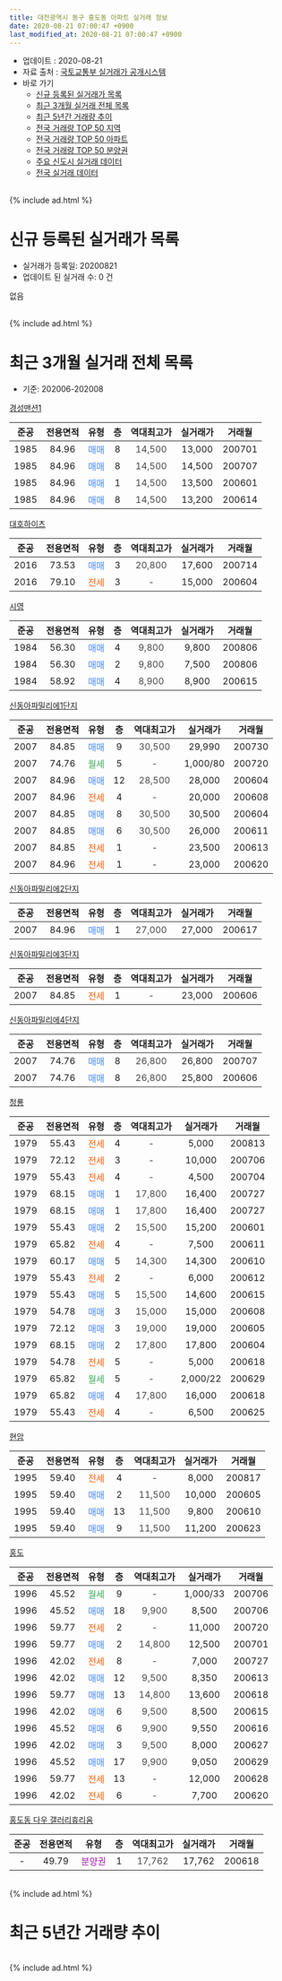 ```yaml
---
title: 대전광역시 동구 홍도동 아파트 실거래 정보
date: 2020-08-21 07:00:47 +0900
last_modified_at: 2020-08-21 07:00:47 +0900
---
```


* 업데이트 : 2020-08-21
* 자료 출처 : [국토교통부 실거래가 공개시스템](http://rt.molit.go.kr)
* 바로 가기
    * [신규 등록된 실거래가 목록](#신규-등록된-실거래가-목록)
    * [최근 3개월 실거래 전체 목록](#최근-3개월-실거래-전체-목록)
    * [최근 5년간 거래량 추이](#최근-5년간-거래량-추이)
    * [전국 거래량 TOP 50 지역](https://inasie.github.io/apt-trade-info/최근-3개월-전국에서-가장-거래가-많이-발생한-지역)
    * [전국 거래량 TOP 50 아파트](https://inasie.github.io/apt-trade-info/최근-3개월-전국에서-가장-거래가-많이-발생한-아파트)
    * [전국 거래량 TOP 50 분양권](https://inasie.github.io/apt-trade-info/최근-3개월-전국에서-가장-거래가-많이-발생한-분양권)
    * [주요 신도시 실거래 데이터](https://inasie.github.io/apt-trade-info/주요-신도시)
    * [전국 실거래 데이터](https://inasie.github.io/apt-trade-info/전국)
<br>
{% include ad.html %}
<br>

# 신규 등록된 실거래가 목록
* 실거래가 등록일: 20200821
* 업데이트 된 실거래 수: 0 건

없음

<br>
{% include ad.html %}
<br>

# 최근 3개월 실거래 전체 목록
* 기준: 202006-202008


[경성맨션1](https://search.naver.com/search.naver?query=%EB%8C%80%EC%A0%84%EA%B4%91%EC%97%AD%EC%8B%9C+%EB%8F%99%EA%B5%AC+%ED%99%8D%EB%8F%84%EB%8F%99+%EA%B2%BD%EC%84%B1%EB%A7%A8%EC%85%981)

|준공|전용면적|유형|층|역대최고가|실거래가|거래월|
|:---:|:---:|:---:|:---:|:---:|:---:|:---:|
|1985|84.96|<span style="color:#4285f3">매매</span>|8|<span style="color:#444444">14,500</span>|13,000|200701|
|1985|84.96|<span style="color:#4285f3">매매</span>|8|<span style="color:#444444">14,500</span>|14,500|200707|
|1985|84.96|<span style="color:#4285f3">매매</span>|1|<span style="color:#444444">14,500</span>|13,500|200601|
|1985|84.96|<span style="color:#4285f3">매매</span>|8|<span style="color:#444444">14,500</span>|13,200|200614|

[대호하이츠](https://search.naver.com/search.naver?query=%EB%8C%80%EC%A0%84%EA%B4%91%EC%97%AD%EC%8B%9C+%EB%8F%99%EA%B5%AC+%ED%99%8D%EB%8F%84%EB%8F%99+%EB%8C%80%ED%98%B8%ED%95%98%EC%9D%B4%EC%B8%A0)

|준공|전용면적|유형|층|역대최고가|실거래가|거래월|
|:---:|:---:|:---:|:---:|:---:|:---:|:---:|
|2016|73.53|<span style="color:#4285f3">매매</span>|3|<span style="color:#444444">20,800</span>|17,600|200714|
|2016|79.10|<span style="color:#ff5a00">전세</span>|3|<span style="color:#444444">-</span>|15,000|200604|

[시영](https://search.naver.com/search.naver?query=%EB%8C%80%EC%A0%84%EA%B4%91%EC%97%AD%EC%8B%9C+%EB%8F%99%EA%B5%AC+%ED%99%8D%EB%8F%84%EB%8F%99+%EC%8B%9C%EC%98%81)

|준공|전용면적|유형|층|역대최고가|실거래가|거래월|
|:---:|:---:|:---:|:---:|:---:|:---:|:---:|
|1984|56.30|<span style="color:#4285f3">매매</span>|4|<span style="color:#444444">9,800</span>|9,800|200806|
|1984|56.30|<span style="color:#4285f3">매매</span>|2|<span style="color:#444444">9,800</span>|7,500|200806|
|1984|58.92|<span style="color:#4285f3">매매</span>|4|<span style="color:#444444">8,900</span>|8,900|200615|

[신동아파밀리에1단지](https://search.naver.com/search.naver?query=%EB%8C%80%EC%A0%84%EA%B4%91%EC%97%AD%EC%8B%9C+%EB%8F%99%EA%B5%AC+%ED%99%8D%EB%8F%84%EB%8F%99+%EC%8B%A0%EB%8F%99%EC%95%84%ED%8C%8C%EB%B0%80%EB%A6%AC%EC%97%901%EB%8B%A8%EC%A7%80)

|준공|전용면적|유형|층|역대최고가|실거래가|거래월|
|:---:|:---:|:---:|:---:|:---:|:---:|:---:|
|2007|84.85|<span style="color:#4285f3">매매</span>|9|<span style="color:#444444">30,500</span>|29,990|200730|
|2007|74.76|<span style="color:#34a853">월세</span>|5|<span style="color:#444444">-</span>|1,000/80|200720|
|2007|84.96|<span style="color:#4285f3">매매</span>|12|<span style="color:#444444">28,500</span>|28,000|200604|
|2007|84.96|<span style="color:#ff5a00">전세</span>|4|<span style="color:#444444">-</span>|20,000|200608|
|2007|84.85|<span style="color:#4285f3">매매</span>|8|<span style="color:#444444">30,500</span>|30,500|200604|
|2007|84.85|<span style="color:#4285f3">매매</span>|6|<span style="color:#444444">30,500</span>|26,000|200611|
|2007|84.85|<span style="color:#ff5a00">전세</span>|1|<span style="color:#444444">-</span>|23,500|200613|
|2007|84.96|<span style="color:#ff5a00">전세</span>|1|<span style="color:#444444">-</span>|23,000|200620|

[신동아파밀리에2단지](https://search.naver.com/search.naver?query=%EB%8C%80%EC%A0%84%EA%B4%91%EC%97%AD%EC%8B%9C+%EB%8F%99%EA%B5%AC+%ED%99%8D%EB%8F%84%EB%8F%99+%EC%8B%A0%EB%8F%99%EC%95%84%ED%8C%8C%EB%B0%80%EB%A6%AC%EC%97%902%EB%8B%A8%EC%A7%80)

|준공|전용면적|유형|층|역대최고가|실거래가|거래월|
|:---:|:---:|:---:|:---:|:---:|:---:|:---:|
|2007|84.96|<span style="color:#4285f3">매매</span>|1|<span style="color:#444444">27,000</span>|27,000|200617|

[신동아파밀리에3단지](https://search.naver.com/search.naver?query=%EB%8C%80%EC%A0%84%EA%B4%91%EC%97%AD%EC%8B%9C+%EB%8F%99%EA%B5%AC+%ED%99%8D%EB%8F%84%EB%8F%99+%EC%8B%A0%EB%8F%99%EC%95%84%ED%8C%8C%EB%B0%80%EB%A6%AC%EC%97%903%EB%8B%A8%EC%A7%80)

|준공|전용면적|유형|층|역대최고가|실거래가|거래월|
|:---:|:---:|:---:|:---:|:---:|:---:|:---:|
|2007|84.85|<span style="color:#ff5a00">전세</span>|1|<span style="color:#444444">-</span>|23,000|200606|

[신동아파밀리에4단지](https://search.naver.com/search.naver?query=%EB%8C%80%EC%A0%84%EA%B4%91%EC%97%AD%EC%8B%9C+%EB%8F%99%EA%B5%AC+%ED%99%8D%EB%8F%84%EB%8F%99+%EC%8B%A0%EB%8F%99%EC%95%84%ED%8C%8C%EB%B0%80%EB%A6%AC%EC%97%904%EB%8B%A8%EC%A7%80)

|준공|전용면적|유형|층|역대최고가|실거래가|거래월|
|:---:|:---:|:---:|:---:|:---:|:---:|:---:|
|2007|74.76|<span style="color:#4285f3">매매</span>|8|<span style="color:#444444">26,800</span>|26,800|200707|
|2007|74.76|<span style="color:#4285f3">매매</span>|8|<span style="color:#444444">26,800</span>|25,800|200606|

[청룡](https://search.naver.com/search.naver?query=%EB%8C%80%EC%A0%84%EA%B4%91%EC%97%AD%EC%8B%9C+%EB%8F%99%EA%B5%AC+%ED%99%8D%EB%8F%84%EB%8F%99+%EC%B2%AD%EB%A3%A1)

|준공|전용면적|유형|층|역대최고가|실거래가|거래월|
|:---:|:---:|:---:|:---:|:---:|:---:|:---:|
|1979|55.43|<span style="color:#ff5a00">전세</span>|4|<span style="color:#444444">-</span>|5,000|200813|
|1979|72.12|<span style="color:#ff5a00">전세</span>|3|<span style="color:#444444">-</span>|10,000|200706|
|1979|55.43|<span style="color:#ff5a00">전세</span>|4|<span style="color:#444444">-</span>|4,500|200704|
|1979|68.15|<span style="color:#4285f3">매매</span>|1|<span style="color:#444444">17,800</span>|16,400|200727|
|1979|68.15|<span style="color:#4285f3">매매</span>|1|<span style="color:#444444">17,800</span>|16,400|200727|
|1979|55.43|<span style="color:#4285f3">매매</span>|2|<span style="color:#444444">15,500</span>|15,200|200601|
|1979|65.82|<span style="color:#ff5a00">전세</span>|4|<span style="color:#444444">-</span>|7,500|200611|
|1979|60.17|<span style="color:#4285f3">매매</span>|5|<span style="color:#444444">14,300</span>|14,300|200610|
|1979|55.43|<span style="color:#ff5a00">전세</span>|2|<span style="color:#444444">-</span>|6,000|200612|
|1979|55.43|<span style="color:#4285f3">매매</span>|5|<span style="color:#444444">15,500</span>|14,600|200615|
|1979|54.78|<span style="color:#4285f3">매매</span>|3|<span style="color:#444444">15,000</span>|15,000|200608|
|1979|72.12|<span style="color:#4285f3">매매</span>|3|<span style="color:#444444">19,000</span>|19,000|200605|
|1979|68.15|<span style="color:#4285f3">매매</span>|2|<span style="color:#444444">17,800</span>|17,800|200604|
|1979|54.78|<span style="color:#ff5a00">전세</span>|5|<span style="color:#444444">-</span>|5,000|200618|
|1979|65.82|<span style="color:#34a853">월세</span>|5|<span style="color:#444444">-</span>|2,000/22|200629|
|1979|65.82|<span style="color:#4285f3">매매</span>|4|<span style="color:#444444">17,800</span>|16,000|200618|
|1979|55.43|<span style="color:#ff5a00">전세</span>|4|<span style="color:#444444">-</span>|6,500|200625|

[현암](https://search.naver.com/search.naver?query=%EB%8C%80%EC%A0%84%EA%B4%91%EC%97%AD%EC%8B%9C+%EB%8F%99%EA%B5%AC+%ED%99%8D%EB%8F%84%EB%8F%99+%ED%98%84%EC%95%94)

|준공|전용면적|유형|층|역대최고가|실거래가|거래월|
|:---:|:---:|:---:|:---:|:---:|:---:|:---:|
|1995|59.40|<span style="color:#ff5a00">전세</span>|4|<span style="color:#444444">-</span>|8,000|200817|
|1995|59.40|<span style="color:#4285f3">매매</span>|2|<span style="color:#444444">11,500</span>|10,000|200605|
|1995|59.40|<span style="color:#4285f3">매매</span>|13|<span style="color:#444444">11,500</span>|9,800|200610|
|1995|59.40|<span style="color:#4285f3">매매</span>|9|<span style="color:#444444">11,500</span>|11,200|200623|


<script async src="//pagead2.googlesyndication.com/pagead/js/adsbygoogle.js"></script>
<!-- 기본 -->
<ins class="adsbygoogle"
     style="display:block"
     data-ad-client="ca-pub-2446590836940007"
     data-ad-slot="1659523306"
     data-ad-format="auto"
     data-full-width-responsive="true"></ins>
<script>
(adsbygoogle = window.adsbygoogle || []).push({});
</script>


[홍도](https://search.naver.com/search.naver?query=%EB%8C%80%EC%A0%84%EA%B4%91%EC%97%AD%EC%8B%9C+%EB%8F%99%EA%B5%AC+%ED%99%8D%EB%8F%84%EB%8F%99+%ED%99%8D%EB%8F%84)

|준공|전용면적|유형|층|역대최고가|실거래가|거래월|
|:---:|:---:|:---:|:---:|:---:|:---:|:---:|
|1996|45.52|<span style="color:#34a853">월세</span>|9|<span style="color:#444444">-</span>|1,000/33|200706|
|1996|45.52|<span style="color:#4285f3">매매</span>|18|<span style="color:#444444">9,900</span>|8,500|200706|
|1996|59.77|<span style="color:#ff5a00">전세</span>|2|<span style="color:#444444">-</span>|11,000|200720|
|1996|59.77|<span style="color:#4285f3">매매</span>|2|<span style="color:#444444">14,800</span>|12,500|200701|
|1996|42.02|<span style="color:#ff5a00">전세</span>|8|<span style="color:#444444">-</span>|7,000|200727|
|1996|42.02|<span style="color:#4285f3">매매</span>|12|<span style="color:#444444">9,500</span>|8,350|200613|
|1996|59.77|<span style="color:#4285f3">매매</span>|13|<span style="color:#444444">14,800</span>|13,600|200618|
|1996|42.02|<span style="color:#4285f3">매매</span>|6|<span style="color:#444444">9,500</span>|8,500|200615|
|1996|45.52|<span style="color:#4285f3">매매</span>|6|<span style="color:#444444">9,900</span>|9,550|200616|
|1996|42.02|<span style="color:#4285f3">매매</span>|3|<span style="color:#444444">9,500</span>|8,000|200627|
|1996|45.52|<span style="color:#4285f3">매매</span>|17|<span style="color:#444444">9,900</span>|9,050|200629|
|1996|59.77|<span style="color:#ff5a00">전세</span>|13|<span style="color:#444444">-</span>|12,000|200628|
|1996|42.02|<span style="color:#ff5a00">전세</span>|6|<span style="color:#444444">-</span>|7,700|200620|

[홍도동 다우 갤러리휴리움](https://search.naver.com/search.naver?query=%EB%8C%80%EC%A0%84%EA%B4%91%EC%97%AD%EC%8B%9C+%EB%8F%99%EA%B5%AC+%ED%99%8D%EB%8F%84%EB%8F%99+%ED%99%8D%EB%8F%84%EB%8F%99+%EB%8B%A4%EC%9A%B0+%EA%B0%A4%EB%9F%AC%EB%A6%AC%ED%9C%B4%EB%A6%AC%EC%9B%80)

|준공|전용면적|유형|층|역대최고가|실거래가|거래월|
|:---:|:---:|:---:|:---:|:---:|:---:|:---:|
|-|49.79|<span style="color:#9C11A5">분양권</span>|1|<span style="color:#444444">17,762</span>|17,762|200618|


<br>
{% include ad.html %}
<br>

# 최근 5년간 거래량 추이


<div style="width:100%;">
    <canvas id="deal_progress" height="200"></canvas>
</div>

<script>
new Chart(document.getElementById("deal_progress"), {
    type: 'line',
    data: {
        labels: ['201508','201509','201510','201511','201512','201601','201602','201603','201604','201605','201606','201607','201608','201609','201610','201611','201612','201701','201702','201703','201704','201705','201706','201707','201708','201709','201710','201711','201712','201801','201802','201803','201804','201805','201806','201807','201808','201809','201810','201811','201812','201901','201902','201903','201904','201905','201906','201907','201908','201909','201910','201911','201912','202001','202002','202003','202004','202005','202006','202007','202008'],
        datasets: [{
            label: '매매',
            pointRadius: 1,
            data: [13, 19, 16, 11, 11, 16, 13, 11, 15, 10, 14, 14, 16, 25, 19, 6, 5, 10, 18, 20, 13, 13, 13, 11, 15, 15, 13, 20, 8, 17, 12, 17, 14, 16, 13, 6, 9, 11, 15, 9, 12, 14, 15, 18, 16, 16, 38, 23, 31, 25, 36, 34, 64, 18, 31, 19, 20, 28, 25, 9, 2],
            borderColor: "rgba(255, 201, 14, 1)",
            backgroundColor: "rgba(255, 201, 14, 0.5)",
            fill: false,
            lineTension: 0
        },{
            label: '전월세',
            pointRadius: 1,
            data: [8, 13, 12, 6, 10, 12, 8, 11, 4, 9, 4, 4, 6, 9, 5, 7, 5, 3, 8, 8, 10, 2, 11, 5, 3, 10, 2, 8, 5, 9, 6, 6, 7, 7, 5, 4, 5, 4, 7, 11, 12, 5, 3, 12, 6, 8, 9, 7, 5, 5, 9, 7, 9, 7, 7, 7, 9, 12, 12, 6, 2],
            borderColor: "rgba(0, 141, 185, 1)",
            backgroundColor: "rgba(0, 141, 185, 0.5)",
            fill: false,
            lineTension: 0
        }
        ]
    },
    options: {
        responsive: true,
        title: {
            display: false
        },
        tooltips: {
            mode: 'index',
            intersect: false
        },
        hover: {
            mode: 'nearest',
            intersect: true
        },
        scales: {
            xAxes: [{
                display: true,
                scaleLabel: {
                    display: true,
                    labelString: '년/월'
                }
            }],
            yAxes: [{
                display: true,
                ticks: {
                    suggestedMin: 0,
                },
                scaleLabel: {
                    display: true,
                    labelString: '실거래 수'
                }
            }]
        }
    }
});

</script>


<br>
{% include ad.html %}
<br>

